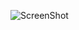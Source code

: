 ![ScreenShot](https://dz2cdn1.dzone.com/storage/temp/8922312-screen-shot-2018-04-22-at-45735-pm.png)